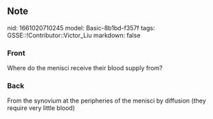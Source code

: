 ## Note
nid: 1661020710245
model: Basic-8b1bd-f357f
tags: GSSE::!Contributor::Victor_Liu
markdown: false

### Front
Where do the menisci receive their blood supply from?

### Back
From the synovium at the peripheries of the menisci by diffusion (they require very little blood)
